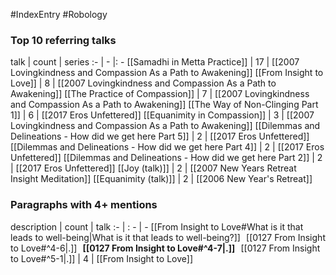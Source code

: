 #IndexEntry #Robology

### Top 10 referring talks
talk | count | series
:- | - |: -
[[Samadhi in Metta Practice]] | 17 | [[2007 Lovingkindness and Compassion As a Path to Awakening]]
[[From Insight to Love]] | 8 | [[2007 Lovingkindness and Compassion As a Path to Awakening]]
[[The Practice of Compassion]] | 7 | [[2007 Lovingkindness and Compassion As a Path to Awakening]]
[[The Way of Non-Clinging Part 1]] | 6 | [[2017 Eros Unfettered]]
[[Equanimity in Compassion]] | 3 | [[2007 Lovingkindness and Compassion As a Path to Awakening]]
[[Dilemmas and Delineations - How did we get here Part 5]] | 2 | [[2017 Eros Unfettered]]
[[Dilemmas and Delineations - How did we get here Part 4]] | 2 | [[2017 Eros Unfettered]]
[[Dilemmas and Delineations - How did we get here Part 2]] | 2 | [[2017 Eros Unfettered]]
[[Joy (talk)]] | 2 | [[2007 New Years Retreat Insight Meditation]]
[[Equanimity (talk)]] | 2 | [[2006 New Year's Retreat]]

### Paragraphs with 4+ mentions
description | count | talk
:- | : - | -
[[From Insight to Love#What is it that leads to well-being\|What is it that leads to well-being?]] &nbsp;&nbsp;[[0127 From Insight to Love#^4-6\|.]] &nbsp; **[[0127 From Insight to Love#^4-7\|.]]** &nbsp; [[0127 From Insight to Love#^5-1\|.]] | 4 | [[From Insight to Love]]

